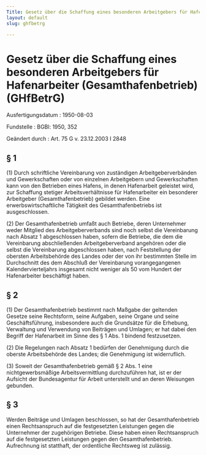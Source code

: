 ```yaml
---
Title: Gesetz über die Schaffung eines besonderen Arbeitgebers für Hafenarbeiter (Gesamthafenbetrieb)
layout: default
slug: ghfbetrg

---
```


# Gesetz über die Schaffung eines besonderen Arbeitgebers für Hafenarbeiter (Gesamthafenbetrieb) (GHfBetrG)

Ausfertigungsdatum
:   1950-08-03

Fundstelle
:   BGBl: 1950, 352

Geändert durch
:   Art. 75 G v. 23.12.2003 I 2848


## § 1

(1) Durch schriftliche Vereinbarung von zuständigen
Arbeitgeberverbänden und Gewerkschaften oder von einzelnen
Arbeitgebern und Gewerkschaften kann von den Betrieben eines Hafens,
in denen Hafenarbeit geleistet wird, zur Schaffung stetiger
Arbeitsverhältnisse für Hafenarbeiter ein besonderer Arbeitgeber
(Gesamthafenbetrieb) gebildet werden. Eine erwerbswirtschaftliche
Tätigkeit des Gesamthafenbetriebs ist ausgeschlossen.

(2) Der Gesamthafenbetrieb umfaßt auch Betriebe, deren Unternehmer
weder Mitglied des Arbeitgeberverbands sind noch selbst die
Vereinbarung nach Absatz 1 abgeschlossen haben, sofern die Betriebe,
die dem die Vereinbarung abschließenden Arbeitgeberverband angehören
oder die selbst die Vereinbarung abgeschlossen haben, nach
Feststellung der obersten Arbeitsbehörde des Landes oder der von ihr
bestimmten Stelle im Durchschnitt des dem Abschluß der Vereinbarung
vorangegangenen Kalendervierteljahrs insgesamt nicht weniger als 50
vom Hundert der Hafenarbeiter beschäftigt haben.


## § 2

(1) Der Gesamthafenbetrieb bestimmt nach Maßgabe der geltenden Gesetze
seine Rechtsform, seine Aufgaben, seine Organe und seine
Geschäftsführung, insbesondere auch die Grundsätze für die Erhebung,
Verwaltung und Verwendung von Beiträgen und Umlagen; er hat dabei den
Begriff der Hafenarbeit im Sinne des § 1 Abs. 1 bindend festzusetzen.

(2) Die Regelungen nach Absatz 1 bedürfen der Genehmigung durch die
oberste Arbeitsbehörde des Landes; die Genehmigung ist widerruflich.

(3) Soweit der Gesamthafenbetrieb gemäß § 2 Abs. 1 eine
nichtgewerbsmäßige Arbeitsvermittlung durchzuführen hat, ist er der
Aufsicht der Bundesagentur für Arbeit unterstellt und an deren
Weisungen gebunden.


## § 3

Werden Beiträge und Umlagen beschlossen, so hat der Gesamthafenbetrieb
einen Rechtsanspruch auf die festgesetzten Leistungen gegen die
Unternehmer der zugehörigen Betriebe. Diese haben einen Rechtsanspruch
auf die festgesetzten Leistungen gegen den Gesamthafenbetrieb.
Aufrechnung ist statthaft, der ordentliche Rechtsweg ist zulässig.

